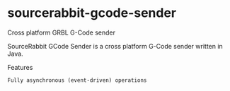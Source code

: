 # sourcerabbit-gcode-sender
Cross platform GRBL G-Code sender

SourceRabbit GCode Sender is a cross platform G-Code sender written in Java. 

Features

	Fully asynchronous (event-driven) operations
	
  
